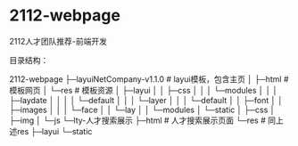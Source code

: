 # 2112-webpage
2112人才团队推荐-前端开发

目录结构：

2112-webpage 
├─layuiNetCompany-v1.1.0        # layui模板，包含主页
│  ├─html                       # 模板网页
│  └─res                        # 模板资源
│      ├─layui
│      │  ├─css
│      │  │  └─modules
│      │  │      ├─laydate
│      │  │      │  └─default
│      │  │      └─layer
│      │  │          └─default
│      │  ├─font
│      │  ├─images
│      │  │  └─face
│      │  └─lay
│      │      └─modules
│      └─static
│          ├─css
│          ├─img
│          └─js
└─lty-人才搜索展示
    ├─html                      # 人才搜索展示页面
    └─res                       # 同上述res
        ├─layui
        └─static
